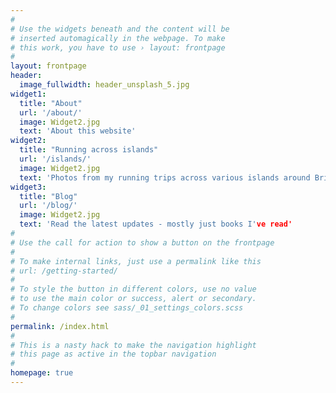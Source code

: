 ```yaml
---
#
# Use the widgets beneath and the content will be
# inserted automagically in the webpage. To make
# this work, you have to use › layout: frontpage
#
layout: frontpage
header:
  image_fullwidth: header_unsplash_5.jpg
widget1:
  title: "About"
  url: '/about/'
  image: Widget2.jpg
  text: 'About this website'
widget2:
  title: "Running across islands"
  url: '/islands/'
  image: Widget2.jpg
  text: 'Photos from my running trips across various islands around Britain.'
widget3:
  title: "Blog"
  url: '/blog/'
  image: Widget2.jpg
  text: 'Read the latest updates - mostly just books I've read'
#
# Use the call for action to show a button on the frontpage
#
# To make internal links, just use a permalink like this
# url: /getting-started/
#
# To style the button in different colors, use no value
# to use the main color or success, alert or secondary.
# To change colors see sass/_01_settings_colors.scss
#
permalink: /index.html
#
# This is a nasty hack to make the navigation highlight
# this page as active in the topbar navigation
#
homepage: true
---
```


